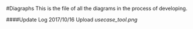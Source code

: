 #Diagraphs
This is the file of all the diagrams in the process of developing.

####Update Log
2017/10/16 Upload *usecase_tool.png*

